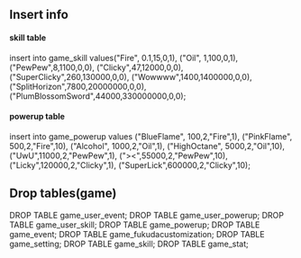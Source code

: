 ## Insert info
#### skill table
insert into game_skill values("Fire", 0.1,15,0,1),
("Oil", 1,100,0,1),
("PewPew",8,1100,0,0),
("Clicky",47,12000,0,0),
("SuperClicky",260,130000,0,0),
("Wowwww",1400,1400000,0,0),
("SplitHorizon",7800,20000000,0,0),
("PlumBlossomSword",44000,330000000,0,0);

#### powerup table
insert into game_powerup values ("BlueFlame", 100,2,"Fire",1), ("PinkFlame", 500,2,"Fire",10), ("Alcohol", 1000,2,"Oil",1), ("HighOctane", 5000,2,"Oil",10), ("UwU",11000,2,"PewPew",1), ("><",55000,2,"PewPew",10), ("Licky",120000,2,"Clicky",1), ("SuperLick",600000,2,"Clicky",10);

## Drop tables(game)
DROP TABLE game_user_event;
DROP TABLE game_user_powerup;
DROP TABLE game_user_skill;
DROP TABLE game_powerup;
DROP TABLE game_event;
DROP TABLE game_fukudacustomization;
DROP TABLE game_setting;
DROP TABLE game_skill;
DROP TABLE game_stat;
